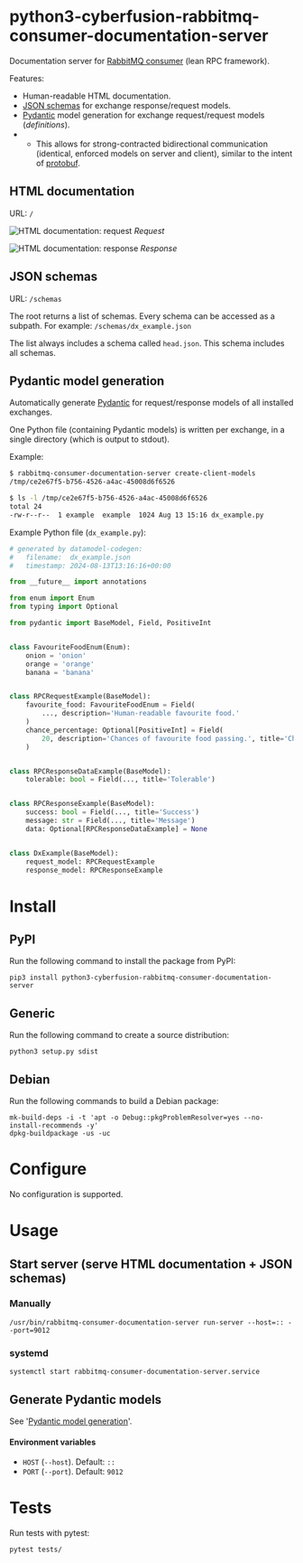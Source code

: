 # python3-cyberfusion-rabbitmq-consumer-documentation-server

Documentation server for [RabbitMQ consumer](https://github.com/CyberfusionIO/python3-cyberfusion-rabbitmq-consumer) (lean RPC framework).

Features:

* Human-readable HTML documentation.
* [JSON schemas](https://json-schema.org/) for exchange response/request models.
* [Pydantic](https://docs.pydantic.dev/latest/) model generation for exchange request/request models (*definitions*).
* * This allows for strong-contracted bidirectional communication (identical, enforced models on server and client), similar to the intent of [protobuf](https://protobuf.dev/).

## HTML documentation

URL: `/`

![HTML documentation: request](assets/request.png)
*Request*

![HTML documentation: response](assets/response.png)
*Response*

## JSON schemas

URL: `/schemas`

The root returns a list of schemas. Every schema can be accessed as a subpath. For example: `/schemas/dx_example.json`

The list always includes a schema called `head.json`. This schema includes all schemas.

## Pydantic model generation

Automatically generate [Pydantic](https://docs.pydantic.dev/latest/) for request/response models of all installed exchanges.

One Python file (containing Pydantic models) is written per exchange, in a single directory (which is output to stdout).

Example:

```bash
$ rabbitmq-consumer-documentation-server create-client-models
/tmp/ce2e67f5-b756-4526-a4ac-45008d6f6526

$ ls -l /tmp/ce2e67f5-b756-4526-a4ac-45008d6f6526
total 24
-rw-r--r--  1 example  example  1024 Aug 13 15:16 dx_example.py
```

Example Python file (`dx_example.py`):

```python
# generated by datamodel-codegen:
#   filename:  dx_example.json
#   timestamp: 2024-08-13T13:16:16+00:00

from __future__ import annotations

from enum import Enum
from typing import Optional

from pydantic import BaseModel, Field, PositiveInt


class FavouriteFoodEnum(Enum):
    onion = 'onion'
    orange = 'orange'
    banana = 'banana'


class RPCRequestExample(BaseModel):
    favourite_food: FavouriteFoodEnum = Field(
        ..., description='Human-readable favourite food.'
    )
    chance_percentage: Optional[PositiveInt] = Field(
        20, description='Chances of favourite food passing.', title='Chance Percentage'
    )


class RPCResponseDataExample(BaseModel):
    tolerable: bool = Field(..., title='Tolerable')


class RPCResponseExample(BaseModel):
    success: bool = Field(..., title='Success')
    message: str = Field(..., title='Message')
    data: Optional[RPCResponseDataExample] = None


class DxExample(BaseModel):
    request_model: RPCRequestExample
    response_model: RPCResponseExample
```

# Install

## PyPI

Run the following command to install the package from PyPI:

    pip3 install python3-cyberfusion-rabbitmq-consumer-documentation-server

## Generic

Run the following command to create a source distribution:

    python3 setup.py sdist

## Debian

Run the following commands to build a Debian package:

    mk-build-deps -i -t 'apt -o Debug::pkgProblemResolver=yes --no-install-recommends -y'
    dpkg-buildpackage -us -uc

# Configure

No configuration is supported.

# Usage

## Start server (serve HTML documentation + JSON schemas)

### Manually

    /usr/bin/rabbitmq-consumer-documentation-server run-server --host=:: --port=9012

### systemd

    systemctl start rabbitmq-consumer-documentation-server.service

## Generate Pydantic models

See '[Pydantic model generation](#pydantic-model-generation)'.

#### Environment variables

* `HOST` (`--host`). Default: `::`
* `PORT` (`--port`). Default: `9012`

# Tests

Run tests with pytest:

    pytest tests/
